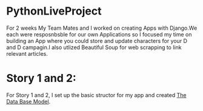 # PythonLiveProject
For 2 weeks My Team Mates and I worked on creating  Apps with Django.We each were resposnbsble for our own Applications so I focused my time on building an App where you could store and update characters for your D and D campagin.I also utlized Beautiful Soup for web scrapping to link relevant articles.
# Story 1 and 2:
For Story 1 and 2, I set up the basic structor for my app and created [The Data Base Model](https://github.com/Driventobraise/PythonLiveProject/blob/main/DBmodel.png).
